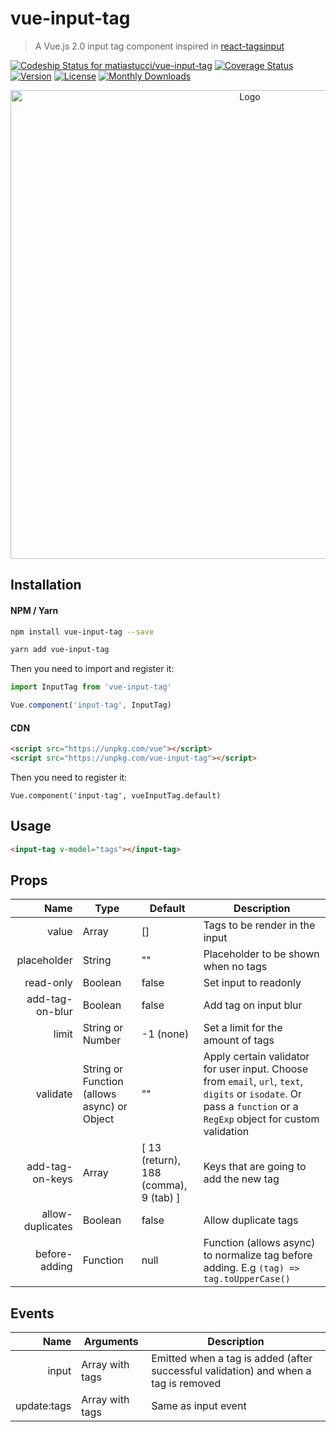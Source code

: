 # vue-input-tag
> A Vue.js 2.0 input tag component inspired in [react-tagsinput](https://github.com/olahol/react-tagsinput)

[![Codeship Status for matiastucci/vue-input-tag](https://app.codeship.com/projects/0f715410-172a-0137-7928-063230c44fa3/status?branch=master)](https://app.codeship.com/projects/328055)
[![Coverage Status](https://coveralls.io/repos/github/matiastucci/vue-input-tag/badge.svg?branch=master)](https://coveralls.io/github/matiastucci/vue-input-tag?branch=master)
[![Version](https://img.shields.io/npm/v/vue-input-tag.svg)](https://www.npmjs.com/package/vue-input-tag)
[![License](https://img.shields.io/npm/l/vue-input-tag.svg)](https://www.npmjs.com/package/vue-input-tag)
[![Monthly Downloads](https://img.shields.io/npm/dm/vue-input-tag.svg)](https://www.npmjs.com/package/vue-input-tag)

<p align="center">
  <img src="demo.gif" width="750" alt="Logo"/>
</p>

## Installation

#### NPM / Yarn

```bash
npm install vue-input-tag --save
```

```bash
yarn add vue-input-tag
```

Then you need to import and register it:

```js
import InputTag from 'vue-input-tag'
```

```js
Vue.component('input-tag', InputTag)
```

#### CDN

```html
<script src="https://unpkg.com/vue"></script>
<script src="https://unpkg.com/vue-input-tag"></script>
```

Then you need to register it:

`Vue.component('input-tag', vueInputTag.default)`

## Usage

```html
<input-tag v-model="tags"></input-tag>
```

## Props
| Name | Type | Default | Description |
| ---:| --- | ---| --- |
| value | Array | [] | Tags to be render in the input |
| placeholder | String | "" | Placeholder to be shown when no tags |
| read-only | Boolean | false | Set input to readonly |
| add-tag-on-blur | Boolean | false | Add tag on input blur |
| limit | String or Number | -1 (none) | Set a limit for the amount of tags |
| validate | String or Function (allows async) or Object | "" | Apply certain validator for user input. Choose from `email`, `url`, `text`, `digits` or `isodate`. Or pass a `function` or a `RegExp` object for custom validation |
| add-tag-on-keys | Array | [ 13 (return), 188 (comma), 9 (tab) ] | Keys that are going to add the new tag
| allow-duplicates | Boolean | false | Allow duplicate tags
| before-adding | Function | null | Function (allows async) to normalize tag before adding. E.g `(tag) => tag.toUpperCase()`

## Events
| Name | Arguments | Description |
| ---: | --- | --- |
| input | Array with tags | Emitted when a tag is added (after successful validation) and when a tag is removed |
| update:tags | Array with tags | Same as input event |
